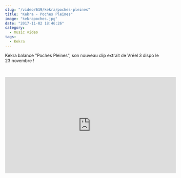 ```yaml
--- 
slug: "/video/619/kekra/poches-pleines"
title: "Kekra - Poches Pleines"
image: "kekrapoches.jpg"
date: "2017-11-02 18:46:26"
category:
  - music video
tags:
  - Kekra
---
```

<p>Kekra balance "Poches Pleines", son nouveau clip extrait de Vréel 3 dispo le 23 novembre !</p><br/><p><iframe width="560" height="315" src="https://www.youtube.com/embed/lmvGkJRldVg" frameborder="0" allowfullscreen></iframe></p>